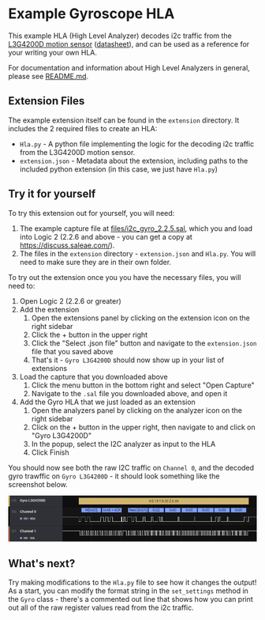 # Example Gyroscope HLA

This example HLA (High Level Analyzer) decodes i2c traffic from the [L3G4200D motion sensor](https://www.sparkfun.com/products/retired/10612) ([datasheet](http://cdn.sparkfun.com/datasheets/Sensors/Gyros/3-Axis/CD00265057.pdf)), and can be used as a reference for your writing your own HLA.

For documentation and information about High Level Analyzers in general, please see [README.md](../README.md).

## Extension Files
The example extension itself can be found in the `extension` directory. It includes the 2 required files to create an HLA:

  - `Hla.py` - A python file implementing the logic for the decoding i2c traffic from the L3G4200D motion sensor.
  - `extension.json` - Metadata about the extension, including paths to the included python extension (in this case, we just have `Hla.py`)

## Try it for yourself

To try this extension out for yourself, you will need:

 1. The example capture file at [files/i2c_gyro_2.2.5.sal](files/i2c_gyro_2.2.5.sal), which you and load into Logic 2 (2.2.6 and above - you can get a copy at https://discuss.saleae.com/).
 1. The files in the `extension` directory - `extension.json` and `Hla.py`. You will need to make sure they are in their own folder.

To try out the extension once you you have the necessary files, you will need to:

 1. Open Logic 2 (2.2.6 or greater)
 2. Add the extension
    1. Open the extensions panel by clicking on the extension icon on the right sidebar
    2. Click the + button in the upper right
    3. Click the "Select .json file" button and navigate to the `extension.json` file that you saved above
    4. That's it - `Gyro L3G4200D` should now show up in your list of extensions
 3. Load the capture that you downloaded above
    1. Click the menu button in the bottom right and select "Open Capture"
    2. Navigate to the `.sal` file you downloaded above, and open it
 4. Add the Gyro HLA that we just loaded as an extension
    1. Open the analyzers panel by clicking on the analyzer icon on the right sidebar
    2. Click on the + button in the upper right, then navigate to and click on "Gyro L3G4200D"
    3. In the popup, select the I2C analyzer as input to the HLA
    4. Click Finish

You should now see both the raw I2C traffic on `Channel 0`, and the decoded gyro trawffic on `Gyro L3G4200D` - it should look something like the screenshot below.

![Decoded Gyro Traffic](files/decoded_gyroscope_traffic.png)


## What's next?

Try making modifications to the `Hla.py` file to see how it changes the output! As a start, you can modify the format string in the `set_settings` method in the `Gyro` class - there's a commented out line that shows how you can print out all of the raw register values read from the i2c traffic.
